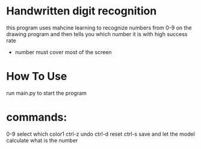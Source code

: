 # Handwritten digit recognition
this program uses mahcine learning to recognize numbers from 0-9 on the drawing program and then tells you which number it is with high success rate
* number must cover most of the screen

# How To Use
run main.py to start the program

# commands:
0-9 select which color1
ctrl-z undo
ctrl-d reset
ctrl-s save and let the model calculate what is the number
